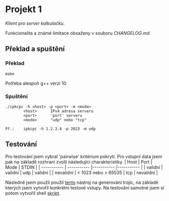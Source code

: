 # Projekt 1
*Klient pro server kalkulačku.*

Funkcionalita a známé limitace obsaženy v souboru *CHANGELOG.md*
## Překlad a spuštění

### Překlad
``` make ```

Potřeba alespoň g++ verzi 10.
### Spuštění
```
./ipkcpc -h <host> -p <port> -m <mode> 
        <host>      IPv4 adresa serveru
        <port>      'port' serveru
        <mode>      "udp" nebo "tcp"

Př.:    ipkcpc -h 1.2.3.4 -p 2023 -m udp
```

## Testování
Pro testování jsem vybral 'pairwise' kritérium pokrytí. Pro vstupní data jsem pak na základě rozhraní zvolil následující charakteristiky.
| Host          | Port                  | Mode          | STDIN         |
| -----------   | -----------           |-----------    |-----------    |
| validní       | validní               | udp           | validní       |
| nevalidní     | < 1023 nebo > 65535   | tcp           | nevalidní     |

Následně jsem použil použil [tento](https://pairwise.teremokgames.com/) nástroj na generování trojic, na základě kterých jsem vytvořil konkrétní testové vstupy.
Na testování samotné jsem si potom vytvořil shell [skript](tests/test.sh).

